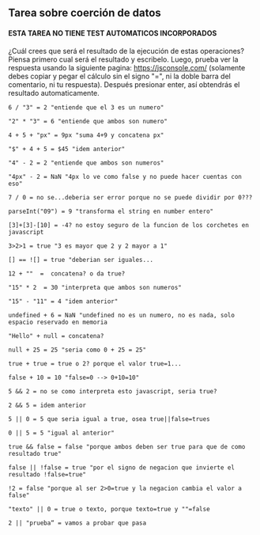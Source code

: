 ## Tarea sobre coerción de datos

#### ESTA TAREA NO TIENE TEST AUTOMATICOS INCORPORADOS

¿Cuál crees que será el resultado de la ejecución de estas operaciones? Piensa primero cual será el resultado y escribelo. 
Luego, prueba ver la respuesta usando la siguiente pagina: https://jsconsole.com/ (solamente debes copiar y pegar el cálculo sin el signo "=", 
ni la doble barra del comentario, ni tu respuesta). Después presionar enter, así obtendrás el resultado automaticamente.

```
6 / "3" = 2 "entiende que el 3 es un numero"

"2" * "3" = 6 "entiende que ambos son numero"

4 + 5 + "px" = 9px "suma 4+9 y concatena px"

"$" + 4 + 5 = $45 "idem anterior"

"4" - 2 = 2 "entiende que ambos son numeros"

"4px" - 2 = NaN "4px lo ve como false y no puede hacer cuentas con eso"

7 / 0 = no se...deberia ser error porque no se puede dividir por 0???

parseInt("09") = 9 "transforma el string en number entero"

[3]+[3]-[10] = -4? no estoy seguro de la funcion de los corchetes en javascript

3>2>1 = true "3 es mayor que 2 y 2 mayor a 1"

[] == ![] = true "deberian ser iguales...

12 + ""  =  concatena? o da true?

"15" * 2  = 30 "interpreta que ambos son numeros"

"15" - "11" = 4 "idem anterior"

undefined + 6 = NaN "undefined no es un numero, no es nada, solo espacio reservado en memoria

"Hello" + null = concatena?

null + 25 = 25 "seria como 0 + 25 = 25"

true + true = true o 2? porque el valor true=1...

false + 10 = 10 "false=0 --> 0+10=10"

5 && 2 = no se como interpreta esto javascript, seria true?

2 && 5 = idem anterior

5 || 0 = 5 que seria igual a true, osea true||false=trues

0 || 5 = 5 "igual al anterior"

true && false = false "porque ambos deben ser true para que de como resultado true"

false || !false = true "por el signo de negacion que invierte el resultado !false=true"

!2 = false "porque al ser 2>0=true y la negacion cambia el valor a false"

"texto" || 0 = true o texto, porque texto=true y ""=false

2 || "prueba“ = vamos a probar que pasa
```
